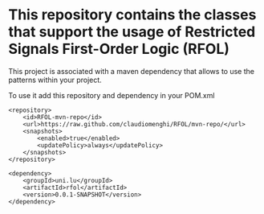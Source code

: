 # This repository contains the  classes that support the usage of Restricted Signals First-Order Logic (RFOL)

This project is associated with a maven dependency that allows to use the patterns within your project.

To use it add this repository and dependency in your POM.xml

```
<repository>
	<id>RFOL-mvn-repo</id>
	<url>https://raw.github.com/claudiomenghi/RFOL/mvn-repo/</url>
	<snapshots>
		<enabled>true</enabled>
		<updatePolicy>always</updatePolicy>
	</snapshots>
</repository>

<dependency>
	<groupId>uni.lu</groupId>
	<artifactId>rfol</artifactId>
	<version>0.0.1-SNAPSHOT</version>
</dependency>

```